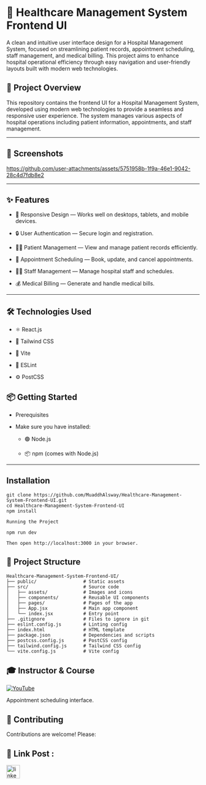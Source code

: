 # 🏥 Healthcare Management System Frontend UI

A clean and intuitive user interface design for a Hospital Management System, focused on streamlining patient records, appointment scheduling, staff management, and medical billing. This project aims to enhance hospital operational efficiency through easy navigation and user-friendly layouts built with modern web technologies.

## 🚀 Project Overview

This repository contains the frontend UI for a Hospital Management System, developed using modern web technologies to provide a seamless and responsive user experience. The system manages various aspects of hospital operations including patient information, appointments, and staff management.

---
##  📸 Screenshots



https://github.com/user-attachments/assets/5751958b-1f9a-46e1-9042-28c4d7fdb8e2

---

## ✨ Features

  - 📱 Responsive Design — Works well on desktops, tablets, and mobile devices.

 - 🔒 User Authentication — Secure login and registration.

- 🧑‍⚕️ Patient Management — View and manage patient records efficiently.

- 📅 Appointment Scheduling — Book, update, and cancel appointments.

- 👩‍⚕️ Staff Management — Manage hospital staff and schedules.

- 💰 Medical Billing — Generate and handle medical bills.

---
## 🛠️ Technologies Used

   -  ⚛️ React.js

  - 🎨 Tailwind CSS

- 🚀 Vite

- 📝 ESLint

- ⚙️ PostCSS

## 📦 Getting Started

- Prerequisites

- Make sure you have installed:

  -   🟢 Node.js

  -   📦 npm (comes with Node.js)

---
## Installation
```
git clone https://github.com/MuaddhAlsway/Healthcare-Management-System-Frontend-UI.git
cd Healthcare-Management-System-Frontend-UI
npm install

Running the Project

npm run dev

Then open http://localhost:3000 in your browser.
```

## 📁 Project Structure
```
Healthcare-Management-System-Frontend-UI/
├── public/                 # Static assets
├── src/                    # Source code
│   ├── assets/             # Images and icons
│   ├── components/         # Reusable UI components
│   ├── pages/              # Pages of the app
│   ├── App.jsx             # Main app component
│   └── index.jsx           # Entry point
├── .gitignore              # Files to ignore in git
├── eslint.config.js        # Linting config
├── index.html              # HTML template
├── package.json            # Dependencies and scripts
├── postcss.config.js       # PostCSS config
├── tailwind.config.js      # Tailwind CSS config
└── vite.config.js          # Vite config
```

## 🎓 Instructor & Course

[![YouTube](https://img.shields.io/badge/YouTube-FF0000?style=for-the-badge&logo=youtube&logoColor=white)](https://www.youtube.com/watch?v=eRTTlS0zaW8&list=PLXFgCjShepRb5JPY6tDcXK0euK35Y__Am)





Appointment scheduling interface.
## 🤝 Contributing

Contributions are welcome! Please:
## 🔗 Link Post :

  <a href="https://www.linkedin.com/posts/muaddh-alsway_healthcareit-reactjs-frontenddevelopment-activity-7359930755919044608-gjP7?utm_source=share&utm_medium=member_desktop&rcm=ACoAADejAqQBo4IKkDbZQ2uIFfqpjS0OHOJntq8" target="_blank">
    <img src="https://img.shields.io/static/v1?message=LinkedIn&logo=linkedin&label=&color=0077B5&logoColor=white&labelColor=&style=for-the-badge" height="35" alt="linkedin logo"  />
  </a>
